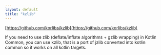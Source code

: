 ```yaml
---
layout: default
title: "kzlib"
---
```


[https://github.com/korlibs/kzlib](https://github.com/korlibs/kzlib)

If you need to use zlib (deflate/inflate algorithms + gzlib wrapping) in Kotlin Common, you can use kzlib, that is a port of jzlib converted into kotlin common so it works on all kotlin targets.

